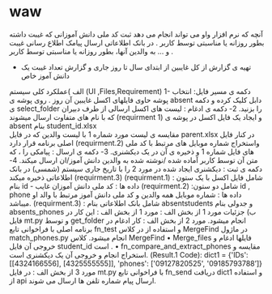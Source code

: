 # waw
آنچه که نرم افزار واو می تواند انجام می دهد
ثبت کد ملی دانش آموزانی که غیبت داشته بطور روزانه یا مناسبتی توسط کاربر . در بانک اطلاعاتی 
 ارسال پیامک اطلاع رسانی غیبت و ... به والدین آنها،  بطور روزانه یا مناسبتی توسط کاربر .
- تهیه ی گزارش از کل غایبین از ابتدای سال تا روز جاری و گزارش تعداد غیبت یک دانش آموز خاص

الف )عملکرد کلی سیستم (UI ,Files,Requirement)
1-	دکمه ی مسیر فایل: انتخاب پوشه حاوی فایلهای اکسل غایبین آن روز . روی پوشه ی absent دابل کلیک کرده و دکمه ی select_folder  را بزنید.
2-	دکمه ی ادغام : لیست های اکسل ارسالی از طرف دبیران که با نام های متفاوت ارسال میشوند (requirment 1) و ایجاد یک فایل اکسل  در پوشه ی absent  بنام student_id.xlsx  
مقایسه ی لیست مورد شماره 1 با لیست والدین  که در فایل parent.xlsx  در کنار فایل اصلی برنامه قرار دارد (requirment.2) واستخراج شماره موبایل های مرتبط با کد ملی های فایل شماره 1  و ذخیره ی آن در یک دیکشنری.
3-	دکمه ی ارسال : پیامکی را ، که متن آن توسط کاربر آماده شده /نوشته شده به والدین دانش آموز/ان ارسال میکند.
4-	دکمه ی ثبت : دیکشنری ایجاد شده در مورد 2 را با تاریخ جاری سیستم (شمسی) در بانک اطلاعاتی ذخیره میکند (requirment.3) 
(requirment.1) : شامل فایل اکسل با یک ستون بنام id   - داده ها : کد ملی دانش آموزان غایب
(requirment.2) :شامل دو ستون id , phone  داده ها : شماره موبایل همه والدین و کد ملی دانش آموز مرتبط با والد او میباشد.
(requirment.3) : شامل بانک اطلاعاتی بنام absentstudents   و جدولی بنام absents_phones 
ب) جزئیات
مورد 1 از بخش الف   :
مورد 1 از بخش الف   : این کار در فایل mt.py  و توسط get_folder انجام میشود.
مورد 2 از بخش الف   :
کار ادغام در برنامه اصلی با فراخوانی تابع fn_test و استفاده از در کلاس MergeFind در ماژول match_phones.py انجام میشود.
     کلاس MergeFind
•	Merge_files فایلها ادغام و خروجی آن   فایل  student_id  است .
•	fn_compare_and_extract_phones مقایسه و استخراج انجام و خروجی آن یک دیکشنری است. 
 (Result.1  Code): 
dict1 = {'IDs': [[4324166556], [4325555555]], 'phones': ['09127820525', '09185793788’]}
مورد 3 از بخش الف   :
در فایل mt.py  با فراخوانی تابع fn_send دریافت dict1  و استفاده از api  ارسال پیام شماره تلفن ها ارسال می شوند.


